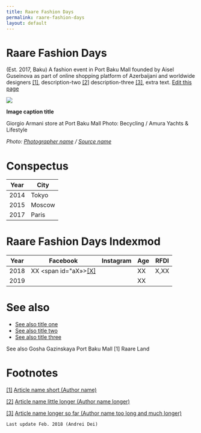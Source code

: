 ```yaml
---
title: Raare Fashion Days
permalink: raare-fashion-days
layout: default
---
```




# Raare Fashion Days


 (Est. 2017, Baku) A fashion event in Port Baku Mall founded by Aisel Guseinova as part of online shopping platform of Azerbaijani and worldwide designers <span id="a1">[\[1\]](#f1)</span>, description-two <span id="a2">[\[2\]](#f2)</span> description-three <span id="a3">[\[3\]](#f3)</span>, extra text. [Edit this page](http://prose.io/#indexmod/encyclopedia/edit/master/raare-fashion-days.md)

![](/encyclopedia/images/image-name.jpg)

**Image caption title**

Giorgio Armani store at Port Baku Mall
Photo: Becycling / Amura Yachts & Lifestyle

*Photo: [Photographer name](/photographer-name-page) / [Source name](/source-name-page)*

# Conspectus

|Year|City|
|----|-----|
|2014|Tokyo|
|2015|Moscow|
|2017|Paris|

# Raare Fashion Days Indexmod

|Year|Facebook|Instagram|Age|RFDI|
|-|-|-|-|-|
|2018|ХХ <span id="aХ»>[\[Х\]](#fХ)</span>||ХХ|Х,ХХ|
|2019|||ХХ||

# See also

+ [See also title one](page-template)
+ [See also title two](page-template)
+ [See also title three](page-template)

See also
Gosha Gazinskaya
Port Baku Mall
[1] Raare Land

# Footnotes

[[1]](#a1) <span id="f1"></span> [Article name short (Author name)](http://example.net/article)

[[2]](#a2) <span id="f2"></span> [Article name little longer (Author name longer)](http://example.net/article)

[[3]](#a3) <span id="f3"></span> [Article name longer so far (Author name too long and much longer)](http://example.net/article)

`Last update Feb. 2018 (Andrei Dei)`
